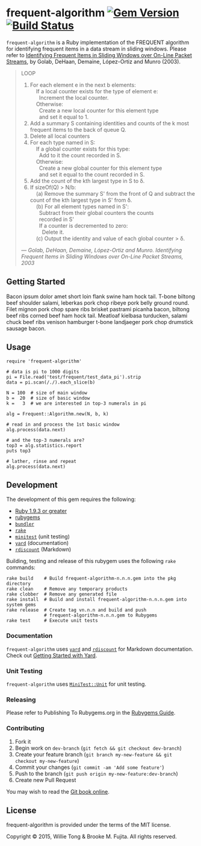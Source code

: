 # frequent-algorithm [![Gem Version](https://badge.fury.io/rb/frequent-algorithm.svg)](http://badge.fury.io/rb/frequent-algorithm) [![Build Status](https://travis-ci.org/buruzaemon/frequent-algorithm.svg)](https://travis-ci.org/buruzaemon/frequent-algorithm)

`frequent-algorithm` is a Ruby implementation of the FREQUENT algorithm
for identifying frequent items in a data stream in sliding windows.
Please refer to [Identifying Frequent Items in Sliding Windows over On-Line
Packet Streams](http://erikdemaine.org/papers/SlidingWindow_IMC2003/), by
Golab, DeHaan, Demaine, L&#243;pez-Ortiz and Munro (2003).

> LOOP<br/>
> 1. For each element e in the next b elements:<br/>
> &nbsp;&nbsp;&nbsp;&nbsp;If a local counter exists for the type of element e:<br/>
> &nbsp;&nbsp;&nbsp;&nbsp;&nbsp;&nbsp;Increment the local counter.<br/>
> &nbsp;&nbsp;&nbsp;&nbsp;Otherwise:<br/>
> &nbsp;&nbsp;&nbsp;&nbsp;&nbsp;&nbsp;Create a new local counter for this element type<br/>
> &nbsp;&nbsp;&nbsp;&nbsp;&nbsp;&nbsp;and set it equal to 1.<br/>
> 2. Add a summary S containing identities and counts of the k most frequent items to the back of queue Q.<br/>
> 3. Delete all local counters<br/>
> 4. For each type named in S:<br/>
> &nbsp;&nbsp;&nbsp;&nbsp;If a global counter exists for this type:<br/>
> &nbsp;&nbsp;&nbsp;&nbsp;&nbsp;&nbsp;Add to it the count recorded in S.<br/>
> &nbsp;&nbsp;&nbsp;&nbsp;Otherwise:<br/>
> &nbsp;&nbsp;&nbsp;&nbsp;&nbsp;&nbsp;Create a new global counter for this element type<br/>
> &nbsp;&nbsp;&nbsp;&nbsp;&nbsp;&nbsp;and set it equal to the count recorded in S.<br/>
> 5. Add the count of the kth largest type in S to δ.<br/>
> 6. If sizeOf(Q) > N/b:<br/>
> &nbsp;&nbsp;&nbsp;&nbsp;(a) Remove the summary S' from the front of Q and subtract the count of the kth largest type in S' from δ.<br/>
> &nbsp;&nbsp;&nbsp;&nbsp;(b) For all element types named in S':<br/>
> &nbsp;&nbsp;&nbsp;&nbsp;&nbsp;&nbsp;Subtract from their global counters the counts<br/>
> &nbsp;&nbsp;&nbsp;&nbsp;&nbsp;&nbsp;recorded in S'<br/>
> &nbsp;&nbsp;&nbsp;&nbsp;&nbsp;&nbsp;If a counter is decremented to zero:<br/>
> &nbsp;&nbsp;&nbsp;&nbsp;&nbsp;&nbsp;&nbsp;&nbsp;Delete it.<br/>
> &nbsp;&nbsp;&nbsp;&nbsp;(c) Output the identity and value of each global counter > δ.
>
> &mdash; <cite>Golab, DeHaan, Demaine, López-Ortiz and Munro. Identifying Frequent Items in Sliding Windows over On-Line Packet Streams, 2003</cite>

## Getting Started

Bacon ipsum dolor amet short loin flank swine ham hock tail. T-bone biltong
beef shoulder salami, leberkas pork chop ribeye pork belly ground round. Filet
mignon pork chop spare ribs brisket pastrami picanha bacon, biltong beef ribs
corned beef ham hock tail. Meatloaf kielbasa turducken, salami chuck beef ribs
venison hamburger t-bone landjaeger pork chop drumstick sausage bacon.


## Usage

    require 'frequent-algorithm'

    # data is pi to 1000 digits
    pi = File.read('test/frequent/test_data_pi').strip
    data = pi.scan(/./).each_slice(b)
    
    N = 100  # size of main window
    b =  20  # size of basic window
    k =   3  # we are interested in top-3 numerals in pi
  
    alg = Frequent::Algorithm.new(N, b, k) 

    # read in and process the 1st basic window
    alg.process(data.next)

    # and the top-3 numerals are?
    top3 = alg.statistics.report
    puts top3

    # lather, rinse and repeat
    alg.process(data.next)
    

## Development 

The development of this gem requires the following:

* [Ruby 1.9.3 or greater](https://www.ruby-lang.org/en/)
* [rubygems](https://rubygems.org/pages/download)
* [`bundler`](https://github.com/bundler/bundler)
* [`rake`](https://github.com/ruby/rake)
* [`minitest`](https://rubygems.org/gems/minitest) (unit testing)
* [`yard`](https://rubygems.org/gems/yard) (documentation)
* [`rdiscount`](https://rubygems.org/gems/rdiscount) (Markdown)

Building, testing and release of this rubygem uses the following
`rake` commands:


    rake build    # Build frequent-algorithm-n.n.n.gem into the pkg directory
    rake clean    # Remove any temporary products
    rake clobber  # Remove any generated file
    rake install  # Build and install frequent-algorithm-n.n.n.gem into system gems
    rake release  # Create tag vn.n.n and build and push
                  # frequent-algorithm-n.n.n.gem to Rubygems
    rake test     # Execute unit tests


### Documentation

`frequent-algorithm` uses [`yard`](https://rubygems.org/gems/yard) and
[`rdiscount`](https://rubygems.org/gems/rdiscount) for Markdown documentation.
Check out [Getting Started with
Yard](http://www.rubydoc.info/gems/yard/file/docs/GettingStarted.md).

### Unit Testing

`frequent-algorithm` uses
[`MiniTest::Unit`](https://github.com/seattlerb/minitest) for
unit testing.

### Releasing

Please refer to Publishing To Rubygems.org in the
[Rubygems Guide](http://guides.rubygems.org/make-your-own-gem/).

### Contributing

1. Fork it
2. Begin work on `dev-branch` (`git fetch && git checkout dev-branch`)
3. Create your feature branch (`git branch my-new-feature && git checkout
   my-new-feature`)
4. Commit your changes (`git commit -am 'Add some feature'`)
5. Push to the branch (`git push origin my-new-feature:dev-branch`)
6. Create new Pull Request

You may wish to read the [Git book online](http://git-scm.com/book/en/v2).


## License

frequent-algorithm is provided under the terms of the MIT license.

Copyright &copy; 2015, Willie Tong &amp; Brooke M. Fujita. All rights reserved.
